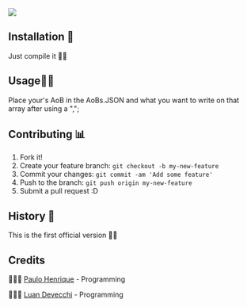 <img src="https://i.imgur.com/edLO7YM.png">


## Installation 🤷‍ 

Just compile it 🙌🏼

## Usage👦🏻

Place your's AoB in the AoBs.JSON and what you want to write on that array after using a ",";

## Contributing 📊
1. Fork it!
2. Create your feature branch: `git checkout -b my-new-feature`
3. Commit your changes: `git commit -am 'Add some feature'`
4. Push to the branch: `git push origin my-new-feature`
5. Submit a pull request :D
## History 🌈

This is the first official version 🏇🏻

## Credits

👨🏻‍💻 [Paulo Henrique](https://github.com/paulohenriquesn/)  - Programming

👨🏻‍💻 [Luan Devecchi](https://github.com/LuanDevecchi) - Programming